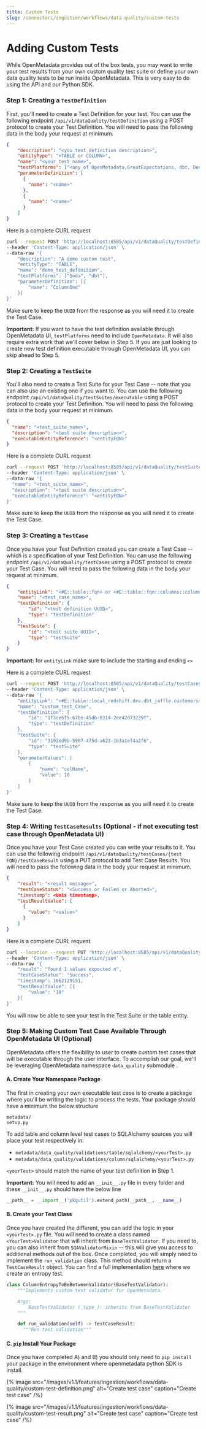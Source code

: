 ```yaml
---
title: Custom Tests
slug: /connectors/ingestion/workflows/data-quality/custom-tests
---
```



# Adding Custom Tests
While OpenMetadata provides out of the box tests, you may want to write your test results from your own custom quality test suite or define your own data quality tests to be run inside OpenMetadata.  This is very easy to do using the API and our Python SDK.

### Step 1: Creating a `TestDefinition`
First, you'll need to create a Test Definition for your test. You can use the following endpoint `/api/v1/dataQuality/testDefinition` using a POST protocol to create your Test Definition. You will need to pass the following data in the body your request at minimum.

```json
{
    "description": "<you test definition description>",
    "entityType": "<TABLE or COLUMN>",
    "name": "<your_test_name>",
    "testPlatforms": ["<any of OpenMetadata,GreatExpectations, dbt, Deequ, Soda, Other>"],
    "parameterDefinition": [
      {
        "name": "<name>"
      },
      {
        "name": "<name>"
      }
    ]
}
```

Here is a complete CURL request

```bash
curl --request POST 'http://localhost:8585/api/v1/dataQuality/testDefinitions' \
--header 'Content-Type: application/json' \
--data-raw '{
    "description": "A demo custom test",
    "entityType": "TABLE",
    "name": "demo_test_definition",
    "testPlatforms": ["Soda", "dbt"],
    "parameterDefinition": [{
        "name": "ColumnOne"
    }]
}'
```

Make sure to keep the `UUID` from the response as you will need it to create the Test Case.

**Important:** If you want to have the test definition available through OpenMetadata UI, `testPlatforms` need to include `OpenMetadata`. It will also require extra work that we'll cover below in Step 5. If you are just looking to create new test definition executable through OpenMetadata UI, you can skip ahead to Step 5.

### Step 2: Creating a `TestSuite`
You'll also need to create a Test Suite for your Test Case -- note that you can also use an existing one if you want to. You can use the following endpoint `/api/v1/dataQuality/testSuites/executable` using a POST protocol to create your Test Definition. You will need to pass the following data in the body your request at minimum.

```json
{
  "name": "<test_suite_name>",
  "description": "<test suite description>",
  "executableEntityReference": "<entityFQN>"
}
```

Here is a complete CURL request

```bash
curl --request POST 'http://localhost:8585/api/v1/dataQuality/testSuites/executable' \
--header 'Content-Type: application/json' \
--data-raw '{
  "name": "<test_suite_name>",
  "description": "<test suite description>",
  "executableEntityReference": "<entityFQN>"
}'
```

Make sure to keep the `UUID` from the response as you will need it to create the Test Case.


### Step 3: Creating a `TestCase`
Once you have your Test Definition created you can create a Test Case -- which is a specification of your Test Definition. You can use the following endpoint `/api/v1/dataQuality/testCases` using a POST protocol to create your Test Case. You will need to pass the following data in the body your request at minimum.

```json
{
    "entityLink": "<#E::table::fqn> or <#E::table::fqn::columns::column name>",
    "name": "<test_case_name>",
    "testDefinition": {
        "id": "<test definition UUID>",
        "type": "testDefinition"
    },
    "testSuite": {
        "id": "<test suite UUID>",
        "type": "testSuite"
    }
}
```
**Important:** for `entityLink` make sure to include the starting and ending `<>`

Here is a complete CURL request

```bash
curl --request POST 'http://localhost:8585/api/v1/dataQuality/testCases' \
--header 'Content-Type: application/json' \
--data-raw '{
    "entityLink": "<#E::table::local_redshift.dev.dbt_jaffle.customers>",
    "name": "custom_test_Case",
    "testDefinition": {
        "id": "1f3ce6f5-67be-45db-8314-2ee42d73239f",
        "type": "testDefinition"
    },
    "testSuite": {
        "id": "3192ed9b-5907-475d-a623-1b3a1ef4a2f6",
        "type": "testSuite"
    },
    "parameterValues": [
        {
            "name": "colName",
            "value": 10
        }
    ]
}'
```

Make sure to keep the `UUID` from the response as you will need it to create the Test Case.


### Step 4: Writing `TestCaseResults` (Optional - if not executing test case through OpenMetadata UI)
Once you have your Test Case created you can write your results to it. You can use the following endpoint `/api/v1/dataQuality/testCases/{test FQN}/testCaseResult` using a PUT protocol to add Test Case Results. You will need to pass the following data in the body your request at minimum.

```json
{
    "result": "<result message>",
    "testCaseStatus": "<Success or Failed or Aborted>",
    "timestamp": <Unix timestamp>,
    "testResultValue": [
      {
        "value": "<value>"
      }
    ]
}
```

Here is a complete CURL request

```bash
curl --location --request PUT 'http://localhost:8585/api/v1/dataQuality/testCases/local_redshift.dev.dbt_jaffle.customers.custom_test_Case/testCaseResult' \
--header 'Content-Type: application/json' \
--data-raw '{
    "result": "found 1 values expected n",
    "testCaseStatus": "Success",
    "timestamp": 1662129151,
    "testResultValue": [{
        "value": "10"
    }]
}'
```

You will now be able to see your test in the Test Suite or the table entity.

### Step 5: Making Custom Test Case Available Through OpenMetadata UI (Optional)
OpenMetadata offers the flexibility to user to create custom test cases that will be executable through the user interface. To accomplish our goal, we'll be leveraging OpenMetadata namespace `data_quality` submodule .

#### A. Create Your Namespace Package
The first in creating your own  executable test case is to create a package where you'll be writing   the logic to process the tests. Your package should have a minimum the below structure

```
metadata/
setup.py
```

To add table and column level test cases to SQLAlchemy sources you will place your test respectively in:
- `metadata/data_quality/validations/table/sqlalchemy/<yourTest>.py`
- `metadata/data_quality/validations/column/sqlalchemy/<yourTest>.py`

`<yourTest>` should match the name of your test definition in Step 1.

**Important:** You will need to add an `__init__.py` file in every folder and these `__init__.py` should have the below line

```python
__path__ = __import__('pkgutil').extend_path(__path__, __name__)
```

#### B. Create your Test Class
Once you have created the different, you can add the logic in your `<yourTest>.py` file. You will need to create a class named `<YourTest>Validator` that will inherit from `BaseTestValidator`. If you need to, you can also inherit from `SQAValidatorMixin` -- this will give you access to additional methods out of the box. Once completed, you will simply need to implement the `run_validation` class. This method should return a `TestCaseResult` object. You can find a full implementation [here](https://github.com/open-metadata/openmetadata-demo/tree/main/custom-om-test) where we create an entropy test.


```python
class ColumnEntropyToBeBetweenValidator(BaseTestValidator):
    """Implements custom test validator for OpenMetadata.

    Args:
        BaseTestValidator (_type_): inherits from BaseTestValidator
    """

    def run_validation(self) -> TestCaseResult:
      """Run test validation"""
```

#### C. `pip` Install Your Package
Once you have completed A) and B) you should only need to `pip install` your package in the environment where openmetadata python SDK is install.

{% image
  src="/images/v1.1/features/ingestion/workflows/data-quality/custom-test-definition.png"
  alt="Create test case"
  caption="Create test case"
 /%}

 {% image
  src="/images/v1.1/features/ingestion/workflows/data-quality/custom-test-result.png"
  alt="Create test case"
  caption="Create test case"
 /%}